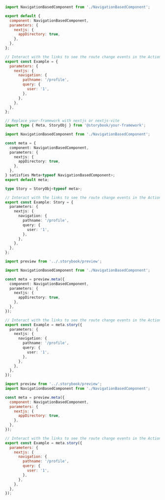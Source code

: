 ```js filename="NavigationBasedComponent.stories.js" renderer="react" language="js" tabTitle="CSF 3"
import NavigationBasedComponent from './NavigationBasedComponent';

export default {
  component: NavigationBasedComponent,
  parameters: {
    nextjs: {
      appDirectory: true,
    },
  },
};

// Interact with the links to see the route change events in the Actions panel.
export const Example = {
  parameters: {
    nextjs: {
      navigation: {
        pathname: '/profile',
        query: {
          user: '1',
        },
      },
    },
  },
};
```

```ts filename="NavigationBasedComponent.stories.ts" renderer="react" language="ts" tabTitle="CSF 3"
// Replace your-framework with nextjs or nextjs-vite
import type { Meta, StoryObj } from '@storybook/your-framework';

import NavigationBasedComponent from './NavigationBasedComponent';

const meta = {
  component: NavigationBasedComponent,
  parameters: {
    nextjs: {
      appDirectory: true,
    },
  },
} satisfies Meta<typeof NavigationBasedComponent>;
export default meta;

type Story = StoryObj<typeof meta>;

// Interact with the links to see the route change events in the Actions panel.
export const Example: Story = {
  parameters: {
    nextjs: {
      navigation: {
        pathname: '/profile',
        query: {
          user: '1',
        },
      },
    },
  },
};
```

```ts filename="NavigationBasedComponent.stories.ts" renderer="react" language="ts" tabTitle="CSF Next 🧪"
import preview from '../.storybook/preview';

import NavigationBasedComponent from './NavigationBasedComponent';

const meta = preview.meta({
  component: NavigationBasedComponent,
  parameters: {
    nextjs: {
      appDirectory: true,
    },
  },
});

// Interact with the links to see the route change events in the Actions panel.
export const Example = meta.story({
  parameters: {
    nextjs: {
      navigation: {
        pathname: '/profile',
        query: {
          user: '1',
        },
      },
    },
  },
});
```

<!-- JS snippets still needed while providing both CSF 3 & Next -->

```js filename="NavigationBasedComponent.stories.js" renderer="react" language="js" tabTitle="CSF Next 🧪"
import preview from '../.storybook/preview';
import NavigationBasedComponent from './NavigationBasedComponent';

const meta = preview.meta({
  component: NavigationBasedComponent,
  parameters: {
    nextjs: {
      appDirectory: true,
    },
  },
});

// Interact with the links to see the route change events in the Actions panel.
export const Example = meta.story({
  parameters: {
    nextjs: {
      navigation: {
        pathname: '/profile',
        query: {
          user: '1',
        },
      },
    },
  },
});
```

